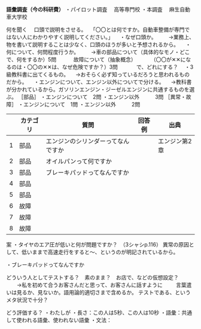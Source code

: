 
**語彙調査（今の科研費）**
・パイロット調査
　高等専門校
・本調査
　麻生自動車大学校

何を聞く
　口頭で説明をさせる。
　「〇〇とは何ですか。自動車整備が専門ではない人にわかりやすく説明してください。」
　・なぜ口頭か。
　　→業務上、物を書いて説明することは少なく、口頭のほうが多いと予想されるから。
　・何について、何問程度行うか。
	　　→車の部品について（具体的なモノ・どこで、何をするか）5問
	　　　故障について（抽象概念）
	　　　（〇〇が✕✕になるのは・〇〇の✕✕は、なぜ危険ですか？）3問
	　　　
で、どれにする？
　・3級教科書に出てくるもの。
	　→おそらく必ず知っているだろうと思われるものだから。
　・エンジンについて、エンジン以外についてで分ける。
	　→教科書が分かれているから。ガソリンエンジン・ジーゼルエンジンに共通するものを選ぶ。
［部品］
	・エンジンについて　2問
	・エンジン以外　　　3問
［異常・故障］
	・エンジンについて　1問
	・エンジン以外　　　2問

|     | カテゴリ | 質問                | 回答例 | 出典      |
| --- | ---- | ----------------- | --- | ------- |
| 1   | 部品   | エンジンのシリンダーってなんですか |     | エンジン第2章 |
| 2   | 部品   | オイルパンって何ですか       |     |         |
| 3   | 部品   | ブレーキパッドってなんですか    |     |         |
| 4   | 部品   |                   |     |         |
| 5   | 部品   |                   |     |         |
| 6   | 故障   |                   |     |         |
| 7   | 故障   |                   |     |         |
| 8   | 故障   |                   |     |         |
案
・タイヤのエア圧が低いと何が問題ですか？　（3シャシp.116）
異常の原因として、低いままで高速走行をすると～、というのが明記されているから。

・ブレーキパッドってなんですか


どういう人としてテストする？　素のまま？　お店で、などの仮想設定？
　　→私を初めて合うお客さんだと思って、お客さんに話すように
　　
言葉遣いは見るか、見ないか。語用論的適切さまで含めるか。
テストである、というメタ状況で十分？

どう評価する？
・わたしが
・長さ：この人は5秒、この人は10秒
・語彙：共通して使われる語彙、使われない語彙
・文法：